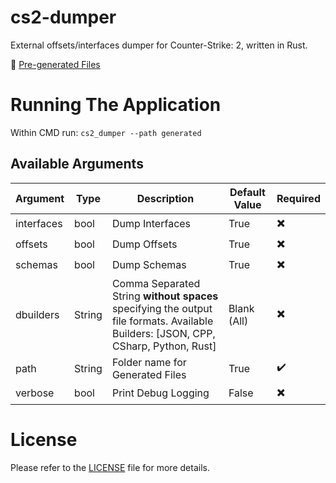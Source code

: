 
# cs2-dumper
External offsets/interfaces dumper for Counter-Strike: 2, written in Rust.

📂 [Pre-generated Files](./generated)

# Running The Application
 Within CMD run:
 `cs2_dumper --path generated`

## Available Arguments
| Argument | Type | Description | Default Value | Required
|--|--|--|--|--|
| interfaces | bool | Dump Interfaces | True | :heavy_multiplication_x: |
| offsets | bool | Dump Offsets | True | :heavy_multiplication_x: |
| schemas | bool | Dump Schemas | True | :heavy_multiplication_x: |
| dbuilders | String | Comma Separated String **without spaces** specifying the output file formats. Available Builders: [JSON, CPP, CSharp, Python, Rust] | Blank (All) | :heavy_multiplication_x: |
| path | String | Folder name for Generated Files| True | :heavy_check_mark: |
| verbose | bool | Print Debug Logging | False | :heavy_multiplication_x: |
  

# License

  

Please refer to the [LICENSE](./LICENSE) file for more details.